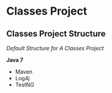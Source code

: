 # Classes Project
## Classes Project Structure

*Default Structure for A Classes Project*

**Java 7**

* Maven
* Log4j
* TestNG
